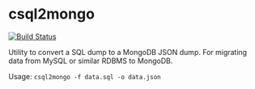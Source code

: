 # csql2mongo
[![Build Status](https://travis-ci.org/stpettersens/csql2mongo.svg?branch=master)](https://travis-ci.org/stpettersens/csql2mongo) 
<!--[![Build status](https://ci.appveyor.com/api/projects/status/github/stpettersens/cmongo2sql?branch=master&svg=true)](https://ci.appveyor.com/project/stpettersens/cmongo2sql)-->

Utility to convert a SQL dump to a MongoDB JSON dump.
For migrating data from MySQL or similar RDBMS to MongoDB.

Usage: `csql2mongo -f data.sql -o data.json`
